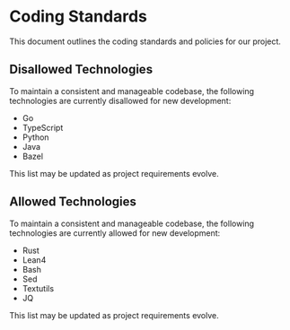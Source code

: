 # Coding Standards

This document outlines the coding standards and policies for our project.

## Disallowed Technologies

To maintain a consistent and manageable codebase, the following technologies are currently disallowed for new development:

- Go
- TypeScript
- Python
- Java
- Bazel

This list may be updated as project requirements evolve.

## Allowed Technologies

To maintain a consistent and manageable codebase, the following technologies are currently allowed for new development:

- Rust
- Lean4
- Bash
- Sed
- Textutils
- JQ

This list may be updated as project requirements evolve.